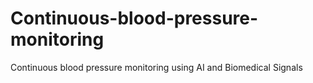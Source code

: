 # Continuous-blood-pressure-monitoring
Continuous blood pressure monitoring using AI and Biomedical Signals
